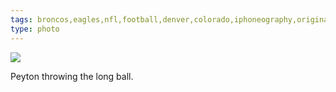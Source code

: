 ```yaml
---
tags: broncos,eagles,nfl,football,denver,colorado,iphoneography,original content,vscocam
type: photo
---
```

<img src="http://25.media.tumblr.com/4346351dc8e6210e28372f4dd8ce2f2b/tumblr_mtwq82uuNQ1rdkc0do1_1280.jpg" />

<p>Peyton throwing the long ball.</p>
